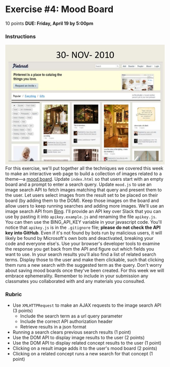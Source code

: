 # Exercise #4: Mood Board
10 points
**DUE: Friday, April 19 by 5:00pm**
### Instructions
![A Screenshot of Pinterest.com from 2010](pinterest_2010.jpg)
For this exercise, we'll put together all the techniques we covered this week to
make an interactive web page to build a collection of images related to a
theme—a [mood board](https://en.wikipedia.org/wiki/Mood_board).
Update `index.html` so that users start with an empty board and a prompt to 
enter a search query. Update `mood.js` to use an image search API to fetch 
images matching that  query and present them to the user. Let users select 
images from the result set to be placed on their board (by adding them to the 
DOM). Keep those images on the board and allow users to keep running searches 
and adding more images.
We'll use an image search API from
[Bing](https://docs.microsoft.com/en-us/bing/search-apis/bing-image-search/reference/endpoints).
I'll provide an API key over Slack that you can use by pasting it into
`apikey.example.js` and renaming the file `apikey.js`. You can then use the
BING_API_KEY variable in your javascript code. You'll notice that `apikey.js` is
in the `.gitignore` file; **please do not check the API key into GitHub**.
Even if it's not found by bots run by malicious users, it will likely be found by
Microsoft's own bots and deactivated, breaking your code and everyone else's.
Use your browser's developer tools to examine the response you get back from the
API and figure out which fields you want to use.
In your search results you'll also find a list of related search terms. Display
those to the user and make them clickable, such that clicking them runs a new
search with the suggested term as the query.
Don't worry about saving mood boards once they've been created. For this week we
will embrace ephemerality.
Remember to include in your submission any classmates you collaborated with and
any materials you consulted.
### Rubric
- Use `XMLHTTPRequest` to make an AJAX requests to the image search API (3 points)
    - Include the search term as a url query parameter
    - Include the correct API authorization header
    - Retrieve results in a json format
- Running a search clears previous search results (1 point)
- Use the DOM API to display image results to the user (2 points)
- Use the DOM API to display related concept results to the user (1 point)
- Clicking on a result image adds it to the user's mood board (2 points)
- Clicking on a related concept runs a new search for that concept (1 point)
